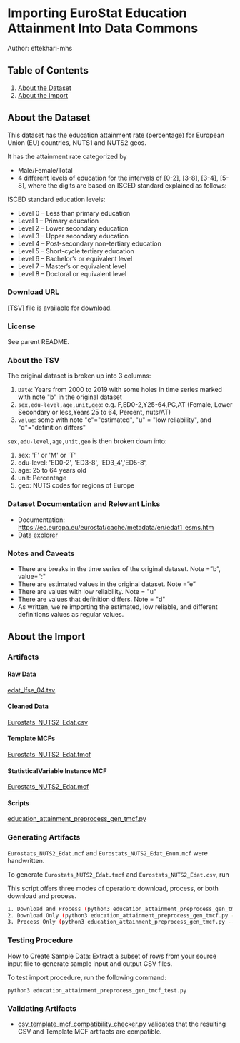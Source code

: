 # Importing EuroStat Education Attainment Into Data Commons

Author: eftekhari-mhs

## Table of Contents

1. [About the Dataset](#about-the-dataset)
1. [About the Import](#about-the-import)

## About the Dataset

This dataset has the education attainment rate (percentage) for European Union (EU) countries, NUTS1 and NUTS2 geos.

It has the attainment rate categorized by

- Male/Female/Total
- 4 different levels of education for the intervals of [0-2], [3-8], [3-4], [5-8], where the digits are based on ISCED standard explained as follows:

ISCED standard education levels:

- Level 0 – Less than primary education
- Level 1 – Primary education
- Level 2 – Lower secondary education
- Level 3 – Upper secondary education
- Level 4 – Post-secondary non-tertiary education
- Level 5 – Short-cycle tertiary education
- Level 6 – Bachelor’s or equivalent level
- Level 7 – Master’s or equivalent level
- Level 8 – Doctoral or equivalent level

### Download URL

[TSV] file is available for [download](https://ec.europa.eu/eurostat/api/dissemination/sdmx/2.1/data/edat_lfse_04/?format=TSV&compressed=true).

### License

See parent README.

### About the TSV

The original dataset is broken up into 3 columns:

1. `Date`: Years from 2000 to 2019 with some holes in time series marked with note "b" in the original dataset
2. `sex,edu-level,age,unit,geo`: e.g. F,ED0-2,Y25-64,PC,AT (Female, Lower Secondary or less,Years 25 to 64, Percent, nuts/AT)
3. `value`: some with note "e"="estimated", "u" = "low reliability", and "d"="definition differs"

`sex,edu-level,age,unit,geo` is then broken down into:

1. sex: 'F' or 'M' or 'T'
2. edu-level: 'ED0-2', 'ED3-8', 'ED3_4','ED5-8',
3. age: 25 to 64 years old
4. unit: Percentage
5. geo: NUTS codes for regions of Europe

### Dataset Documentation and Relevant Links

- Documentation: <https://ec.europa.eu/eurostat/cache/metadata/en/edat1_esms.htm>
- [Data explorer](https://appsso.eurostat.ec.europa.eu/nui/show.do?dataset=edat_lfse_04&lang=en)

### Notes and Caveats

- There are breaks in the time series of the original dataset. Note =”b”, value=":"
- There are estimated values in the original dataset. Note =”e”
- There are values with low reliability. Note = "u"
- There are values that definition differs. Note = "d"
- As written, we're importing the estimated, low reliable, and different definitions values as regular values.

## About the Import

### Artifacts

#### Raw Data

[edat_lfse_04.tsv](./edat_lfse_04.tsv)

#### Cleaned Data

[Eurostats_NUTS2_Edat.csv](./Eurostats_NUTS2_Edat.csv)

#### Template MCFs

[Eurostats_NUTS2_Edat.tmcf](./Eurostats_NUTS2_Edat.tmcf)

#### StatisticalVariable Instance MCF

[Eurostats_NUTS2_Edat.mcf](./Eurostats_NUTS2_Edat.mcf)

#### Scripts

[education_attainment_preprocess_gen_tmcf.py](./education_attainment_preprocess_gen_tmcf.py)

### Generating Artifacts

`Eurostats_NUTS2_Edat.mcf` and `Eurostats_NUTS2_Edat_Enum.mcf` were handwritten.

To generate `Eurostats_NUTS2_Edat.tmcf` and `Eurostats_NUTS2_Edat.csv`, run

This script offers three modes of operation: download, process, or both download and process.

```bash
1. Download and Process (python3 education_attainment_preprocess_gen_tmcf.py or no mode flag):
2. Download Only (python3 education_attainment_preprocess_gen_tmcf.py --mode=download):
3. Process Only (python3 education_attainment_preprocess_gen_tmcf.py --mode=process):
```
### Testing Procedure

How to Create Sample Data: Extract a subset of rows from your source input file to generate sample input and output CSV files.

To test import procedure, run the following command:

```
python3 education_attainment_preprocess_gen_tmcf_test.py

```

### Validating Artifacts

- [csv_template_mcf_compatibility_checker.py](./csv_template_mcf_compatibility_checker.py)
  validates that the resulting CSV and Template MCF artifacts are
  compatible.
